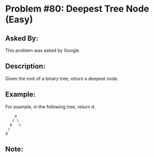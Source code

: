 # Problem #80: Deepest Tree Node (Easy)

## Asked By:

This problem was asked by Google.

## Description:
 
Given the root of a binary tree, return a deepest node.

## Example:

For example, in the following tree, return d.

```
    a
   / \
  b   c
 /
d
```

## Note: